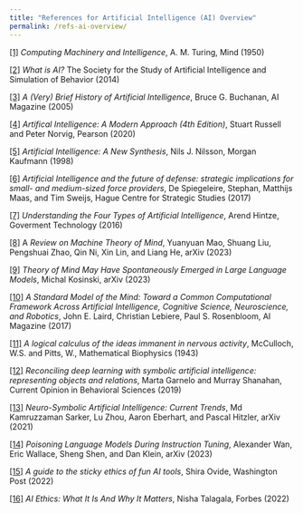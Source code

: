 ```yaml
---
title: "References for Artificial Intelligence (AI) Overview"
permalink: /refs-ai-overview/
---
```


[[1]](https://academic.oup.com/mind/article/LIX/236/433/986238?login=false) *Computing Machinery and Intelligence*, A. M. Turing, Mind (1950)

[[2]](https://aisb.org.uk/what-is-ai/) *What is AI?* The Society for the Study of Artificial Intelligence and Simulation of Behavior (2014)

[[3]](https://ojs.aaai.org/aimagazine/index.php/aimagazine/article/view/1848) *A (Very) Brief History of Artificial Intelligence*, Bruce G. Buchanan, AI Magazine (2005)

[[4]](https://aima.cs.berkeley.edu/) *Artifical Intelligence:  A Modern Approach (4th Edition)*, Stuart Russell and Peter Norvig, Pearson (2020)

[[5]](https://www.sciencedirect.com/book/9781558604674/artificial-intelligence-a-new-synthesis) *Artificial Intelligence:  A New Synthesis*, Nils J. Nilsson, Morgan Kaufmann (1998)

[[6]](https://www.jstor.org/stable/resrep12564) *Artificial Intelligence and the future of defense: strategic implications for small- and medium-sized force providers*, De Spiegeleire, Stephan, Matthijs Maas, and Tim Sweijs, Hague Centre for Strategic Studies (2017)

[[7]](https://www.govtech.com/computing/understanding-the-four-types-of-artificial-intelligence.html#:~:text=There%20are%20four%20types%20of,of%20mind%20and%20self%2Dawareness.) 
*Understanding the Four Types of Artificial Intelligence*, Arend Hintze, Goverment Technology (2016)

[[8]](https://arxiv.org/abs/2303.11594) A *Review on Machine Theory of Mind*, Yuanyuan Mao, Shuang Liu, Pengshuai Zhao, Qin Ni, Xin Lin, and Liang He, arXiv (2023)

[[9]](https://arxiv.org/abs/2302.02083) *Theory of Mind May Have Spontaneously Emerged in Large Language Models*, Michal Kosinski, arXiv (2023)

[[10]](https://onlinelibrary.wiley.com/doi/10.1609/aimag.v38i4.2744) *A Standard Model of the Mind: Toward a Common Computational Framework Across Artificial Intelligence, Cognitive Science, Neuroscience, and Robotics*, John E. Laird, Christian Lebiere, Paul S. Rosenbloom, AI Magazine (2017)

[[11]](https://link.springer.com/article/10.1007/BF02478259) *A logical calculus of the ideas immanent in nervous activity*, McCulloch, W.S. and Pitts, W., Mathematical Biophysics (1943)

[[12]](https://www.sciencedirect.com/science/article/pii/S2352154618301943?via%3Dihub) *Reconciling deep learning with symbolic artificial intelligence: representing objects and relations*, Marta Garnelo and Murray Shanahan, Current Opinion in Behavioral Sciences (2019)

[[13]](https://arxiv.org/abs/2105.05330) *Neuro-Symbolic Artificial Intelligence: Current Trends*, Md Kamruzzaman Sarker, Lu Zhou, Aaron Eberhart, and Pascal Hitzler, arXiv (2021)

[[14]](https://arxiv.org/abs/2305.00944) *Poisoning Language Models During Instruction Tuning*, Alexander Wan, Eric Wallace, Sheng Shen, and Dan Klein, arXiv (2023)

[[15]](https://www.washingtonpost.com/technology/2022/12/09/chatgpt-lensa-ai-ethics/) *A guide to the sticky ethics of fun AI tools*, Shira Ovide, Washington Post (2022)

[[16]](https://www.forbes.com/sites/nishatalagala/2022/05/31/ai-ethics-what-it-is-and-why-it-matters/?sh=4ef0221a3537) *AI Ethics: What It Is And Why It Matters*, Nisha Talagala, Forbes (2022)

